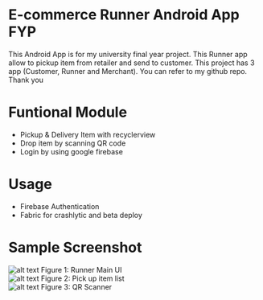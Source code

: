 # E-commerce Runner Android App FYP
This Android App is for my university final year project. This Runner app allow to pickup item from retailer and send to customer. This project has 3 app (Customer, Runner and Merchant). You can refer to my github repo. Thank you


# Funtional Module
- Pickup & Delivery Item with recyclerview 
- Drop item by scanning QR code
- Login by using google firebase 

# Usage
- Firebase Authentication
- Fabric for crashlytic and beta deploy

# Sample Screenshot

![alt text](https://s15.postimg.cc/nim6xo79n/runner.jpg) Figure 1: Runner Main UI</br>
![alt text](https://s15.postimg.cc/ulu2da4zf/runner_pick_item.jpg)  Figure 2: Pick up item list</br>
![alt text](https://s15.postimg.cc/78w0v3wp7/Screenshot_20180814-181136.png)  Figure 3: QR Scanner</br>
